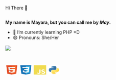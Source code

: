 Hi There 👋
##

<strong>My name is Mayara, but you can call me by <em>May</em>.</strong>

- 🌱 I’m currently learning PHP =D
- 😄 Pronouns: She/Her


<a href="https://github.com/wouldmay/">
  <img height="180em" align="center" src="https://github-readme-stats.vercel.app/api?username=wouldmay&show_icons=true&theme=dracula"/>
</a>

##

<div style="display: inline_block"><br>
  <img align="center" alt="Rafa-HTML" height="30" width="40" src="https://raw.githubusercontent.com/devicons/devicon/master/icons/html5/html5-original.svg">
  <img align="center" alt="Rafa-CSS" height="30" width="40" src="https://raw.githubusercontent.com/devicons/devicon/master/icons/css3/css3-original.svg">
  <img align="center" alt="Rafa-Js" height="30" width="40" src="https://raw.githubusercontent.com/devicons/devicon/master/icons/javascript/javascript-plain.svg">
  <img align="center" alt="Rafa-Python" height="30" width="40" src="https://raw.githubusercontent.com/devicons/devicon/master/icons/python/python-original.svg">
</div>
